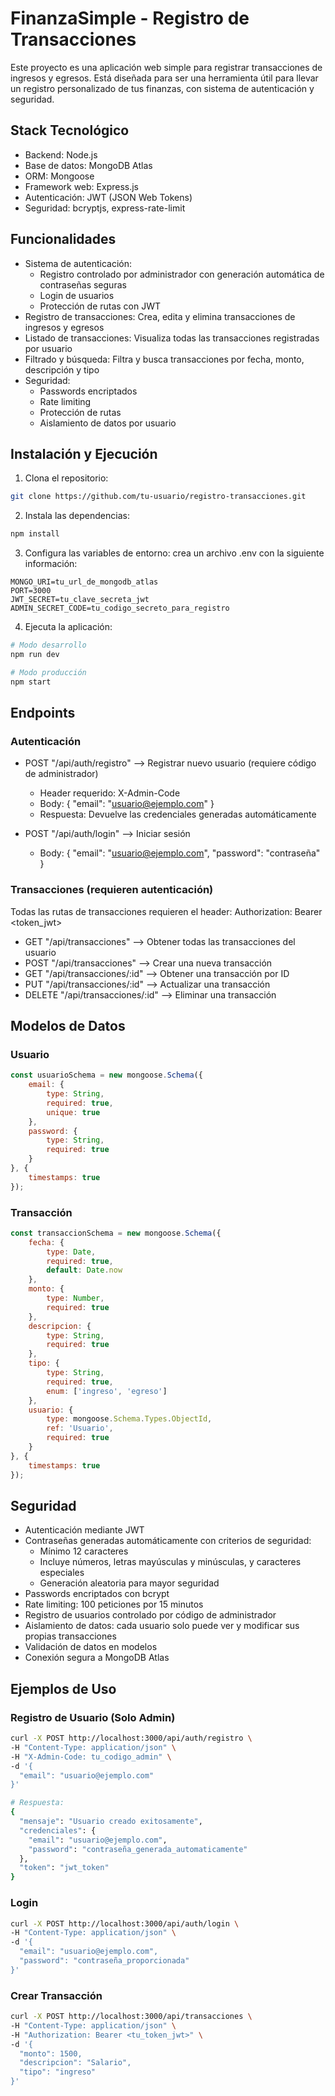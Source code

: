# FinanzaSimple - Registro de Transacciones

Este proyecto es una aplicación web simple para registrar transacciones de ingresos y egresos. Está diseñada para ser una herramienta útil para llevar un registro personalizado de tus finanzas, con sistema de autenticación y seguridad.

## Stack Tecnológico

- Backend: Node.js
- Base de datos: MongoDB Atlas
- ORM: Mongoose
- Framework web: Express.js
- Autenticación: JWT (JSON Web Tokens)
- Seguridad: bcryptjs, express-rate-limit

## Funcionalidades

- Sistema de autenticación:
  * Registro controlado por administrador con generación automática de contraseñas seguras
  * Login de usuarios
  * Protección de rutas con JWT
- Registro de transacciones: Crea, edita y elimina transacciones de ingresos y egresos
- Listado de transacciones: Visualiza todas las transacciones registradas por usuario
- Filtrado y búsqueda: Filtra y busca transacciones por fecha, monto, descripción y tipo
- Seguridad:
  * Passwords encriptados
  * Rate limiting
  * Protección de rutas
  * Aislamiento de datos por usuario

## Instalación y Ejecución

1. Clona el repositorio:
```bash
git clone https://github.com/tu-usuario/registro-transacciones.git
```

2. Instala las dependencias:
```bash
npm install
```

3. Configura las variables de entorno: crea un archivo .env con la siguiente información:
```env
MONGO_URI=tu_url_de_mongodb_atlas
PORT=3000
JWT_SECRET=tu_clave_secreta_jwt
ADMIN_SECRET_CODE=tu_codigo_secreto_para_registro
```

4. Ejecuta la aplicación:
```bash
# Modo desarrollo
npm run dev

# Modo producción
npm start
```

## Endpoints

### Autenticación

- POST "/api/auth/registro" --> Registrar nuevo usuario (requiere código de administrador)
  * Header requerido: X-Admin-Code
  * Body: { "email": "usuario@ejemplo.com" }
  * Respuesta: Devuelve las credenciales generadas automáticamente

- POST "/api/auth/login" --> Iniciar sesión
  * Body: { "email": "usuario@ejemplo.com", "password": "contraseña" }

### Transacciones (requieren autenticación)

Todas las rutas de transacciones requieren el header:
Authorization: Bearer <token_jwt>

- GET "/api/transacciones" --> Obtener todas las transacciones del usuario
- POST "/api/transacciones" --> Crear una nueva transacción
- GET "/api/transacciones/:id" --> Obtener una transacción por ID
- PUT "/api/transacciones/:id" --> Actualizar una transacción
- DELETE "/api/transacciones/:id" --> Eliminar una transacción

## Modelos de Datos

### Usuario
```javascript
const usuarioSchema = new mongoose.Schema({
    email: {
        type: String,
        required: true,
        unique: true
    },
    password: {
        type: String,
        required: true
    }
}, {
    timestamps: true
});
```

### Transacción
```javascript
const transaccionSchema = new mongoose.Schema({
    fecha: {
        type: Date,
        required: true,
        default: Date.now
    },
    monto: {
        type: Number,
        required: true
    },
    descripcion: {
        type: String,
        required: true
    },
    tipo: {
        type: String,
        required: true,
        enum: ['ingreso', 'egreso']
    },
    usuario: {
        type: mongoose.Schema.Types.ObjectId,
        ref: 'Usuario',
        required: true
    }
}, {
    timestamps: true
});
```

## Seguridad

- Autenticación mediante JWT
- Contraseñas generadas automáticamente con criterios de seguridad:
  * Mínimo 12 caracteres
  * Incluye números, letras mayúsculas y minúsculas, y caracteres especiales
  * Generación aleatoria para mayor seguridad
- Passwords encriptados con bcrypt
- Rate limiting: 100 peticiones por 15 minutos
- Registro de usuarios controlado por código de administrador
- Aislamiento de datos: cada usuario solo puede ver y modificar sus propias transacciones
- Validación de datos en modelos
- Conexión segura a MongoDB Atlas

## Ejemplos de Uso

### Registro de Usuario (Solo Admin)
```bash
curl -X POST http://localhost:3000/api/auth/registro \
-H "Content-Type: application/json" \
-H "X-Admin-Code: tu_codigo_admin" \
-d '{
  "email": "usuario@ejemplo.com"
}'

# Respuesta:
{
  "mensaje": "Usuario creado exitosamente",
  "credenciales": {
    "email": "usuario@ejemplo.com",
    "password": "contraseña_generada_automaticamente"
  },
  "token": "jwt_token"
}
```

### Login
```bash
curl -X POST http://localhost:3000/api/auth/login \
-H "Content-Type: application/json" \
-d '{
  "email": "usuario@ejemplo.com",
  "password": "contraseña_proporcionada"
}'
```

### Crear Transacción
```bash
curl -X POST http://localhost:3000/api/transacciones \
-H "Content-Type: application/json" \
-H "Authorization: Bearer <tu_token_jwt>" \
-d '{
  "monto": 1500,
  "descripcion": "Salario",
  "tipo": "ingreso"
}'
